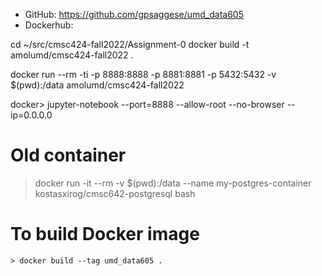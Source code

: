 - GitHub: https://github.com/gpsaggese/umd_data605
- Dockerhub: 


cd ~/src/cmsc424-fall2022/Assignment-0
docker build -t amolumd/cmsc424-fall2022 .

docker run --rm -ti -p 8888:8888 -p 8881:8881 -p 5432:5432 -v $(pwd):/data amolumd/cmsc424-fall2022

docker> jupyter-notebook --port=8888 --allow-root --no-browser --ip=0.0.0.0


# Old container
> docker run -it --rm -v $(pwd):/data --name my-postgres-container kostasxirog/cmsc642-postgresql bash

# To build Docker image

```
> docker build --tag umd_data605 .
```
